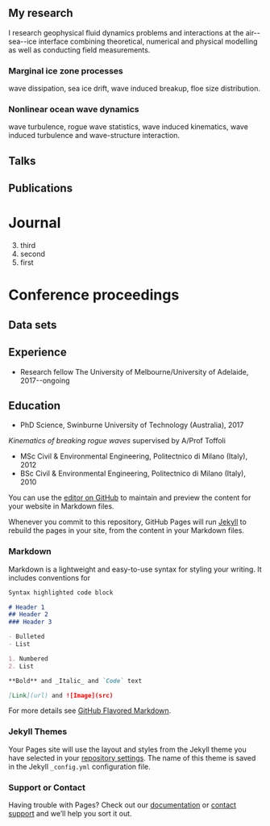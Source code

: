 ## My research

I research geophysical fluid dynamics problems and interactions at the air--sea--ice interface combining theoretical, numerical and physical modelling as well as conducting field measurements.

### Marginal ice zone processes
wave dissipation, sea ice drift, wave induced breakup, floe size distribution.

### Nonlinear ocean wave dynamics
wave turbulence, rogue wave statistics, wave induced kinematics, wave induced turbulence and wave-structure interaction.

## Talks

## Publications

# Journal

3. third 
2. second
1. first

# Conference proceedings

## Data sets

## Experience
- Research fellow The University of Melbourne/University of Adelaide, 2017--ongoing

## Education
- PhD Science, Swinburne University of Technology (Australia), 2017

_Kinematics of breaking rogue waves_ supervised by A/Prof Toffoli
- MSc Civil & Environmental Engineering, Politectnico di Milano (Italy), 2012
- BSc Civil & Environmental Engineering, Politectnico di Milano (Italy), 2010



You can use the [editor on GitHub](https://github.com/alberto-alberello/research/edit/master/README.md) to maintain and preview the content for your website in Markdown files.

Whenever you commit to this repository, GitHub Pages will run [Jekyll](https://jekyllrb.com/) to rebuild the pages in your site, from the content in your Markdown files.

### Markdown

Markdown is a lightweight and easy-to-use syntax for styling your writing. It includes conventions for

```markdown
Syntax highlighted code block

# Header 1
## Header 2
### Header 3

- Bulleted
- List

1. Numbered
2. List

**Bold** and _Italic_ and `Code` text

[Link](url) and ![Image](src)
```

For more details see [GitHub Flavored Markdown](https://guides.github.com/features/mastering-markdown/).

### Jekyll Themes

Your Pages site will use the layout and styles from the Jekyll theme you have selected in your [repository settings](https://github.com/alberto-alberello/research/settings). The name of this theme is saved in the Jekyll `_config.yml` configuration file.

### Support or Contact

Having trouble with Pages? Check out our [documentation](https://help.github.com/categories/github-pages-basics/) or [contact support](https://github.com/contact) and we’ll help you sort it out.
